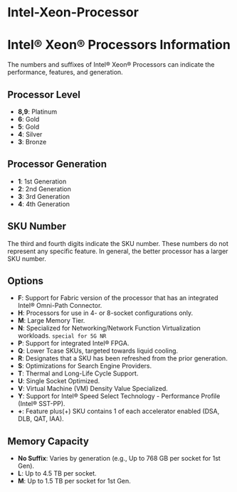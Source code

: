 # Intel-Xeon-Processor

# Intel® Xeon® Processors Information

The numbers and suffixes of Intel® Xeon® Processors can indicate the performance, features, and generation.

## Processor Level

- **8,9**: Platinum
- **6**: Gold
- **5**: Gold
- **4**: Silver
- **3**: Bronze

## Processor Generation

- **1**: 1st Generation
- **2**: 2nd Generation
- **3**: 3rd Generation
- **4**: 4th Generation

## SKU Number

The third and fourth digits indicate the SKU number. These numbers do not represent any specific feature. In general, the better processor has a larger SKU number.

## Options

- **F**: Support for Fabric version of the processor that has an integrated Intel® Omni-Path Connector.
- **H**: Processors for use in 4- or 8-socket configurations only.
- **M**: Large Memory Tier.
- **N**: Specialized for Networking/Network Function Virtualization workloads. `special for 5G NR`
- **P**: Support for integrated Intel® FPGA.
- **Q**: Lower Tcase SKUs, targeted towards liquid cooling.
- **R**: Designates that a SKU has been refreshed from the prior generation.
- **S**: Optimizations for Search Engine Providers.
- **T**: Thermal and Long-Life Cycle Support.
- **U**: Single Socket Optimized.
- **V**: Virtual Machine (VM) Density Value Specialized.
- **Y**: Support for Intel® Speed Select Technology - Performance Profile (Intel® SST-PP).
- **+**: Feature plus(+) SKU contains 1 of each accelerator enabled (DSA, DLB, QAT, IAA).

## Memory Capacity

- **No Suffix**: Varies by generation (e.g., Up to 768 GB per socket for 1st Gen).
- **L**: Up to 4.5 TB per socket.
- **M**: Up to 1.5 TB per socket for 1st Gen.
